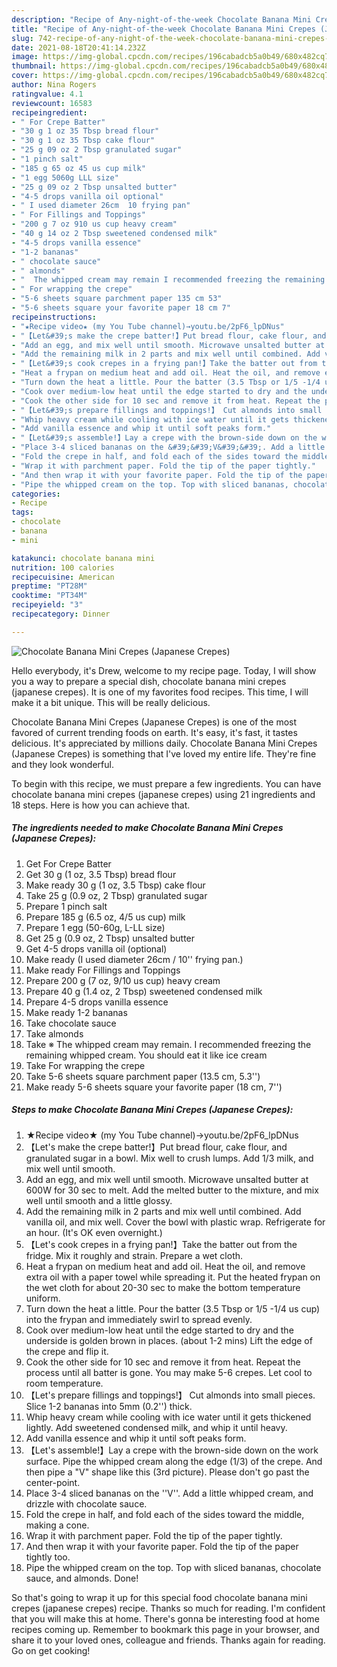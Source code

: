 ```yaml
---
description: "Recipe of Any-night-of-the-week Chocolate Banana Mini Crepes (Japanese Crepes)"
title: "Recipe of Any-night-of-the-week Chocolate Banana Mini Crepes (Japanese Crepes)"
slug: 742-recipe-of-any-night-of-the-week-chocolate-banana-mini-crepes-japanese-crepes
date: 2021-08-18T20:41:14.232Z
image: https://img-global.cpcdn.com/recipes/196cabadcb5a0b49/680x482cq70/chocolate-banana-mini-crepes-japanese-crepes-recipe-main-photo.jpg
thumbnail: https://img-global.cpcdn.com/recipes/196cabadcb5a0b49/680x482cq70/chocolate-banana-mini-crepes-japanese-crepes-recipe-main-photo.jpg
cover: https://img-global.cpcdn.com/recipes/196cabadcb5a0b49/680x482cq70/chocolate-banana-mini-crepes-japanese-crepes-recipe-main-photo.jpg
author: Nina Rogers
ratingvalue: 4.1
reviewcount: 16583
recipeingredient:
- " For Crepe Batter"
- "30 g 1 oz 35 Tbsp bread flour"
- "30 g 1 oz 35 Tbsp cake flour"
- "25 g 09 oz 2 Tbsp granulated sugar"
- "1 pinch salt"
- "185 g 65 oz 45 us cup milk"
- "1 egg 5060g LLL size"
- "25 g 09 oz 2 Tbsp unsalted butter"
- "4-5 drops vanilla oil optional"
- " I used diameter 26cm  10 frying pan"
- " For Fillings and Toppings"
- "200 g 7 oz 910 us cup heavy cream"
- "40 g 14 oz 2 Tbsp sweetened condensed milk"
- "4-5 drops vanilla essence"
- "1-2 bananas"
- " chocolate sauce"
- " almonds"
- "  The whipped cream may remain I recommended freezing the remaining whipped cream You should eat it like ice cream"
- " For wrapping the crepe"
- "5-6 sheets square parchment paper 135 cm 53"
- "5-6 sheets square your favorite paper 18 cm 7"
recipeinstructions:
- "★Recipe video★ (my You Tube channel)→youtu.be/2pF6_lpDNus"
- "【Let&#39;s make the crepe batter!】Put bread flour, cake flour, and granulated sugar in a bowl. Mix well to crush lumps. Add 1/3 milk, and mix well until smooth."
- "Add an egg, and mix well until smooth. Microwave unsalted butter at 600W for 30 sec to melt. Add the melted butter to the mixture, and mix well until smooth and a little glossy."
- "Add the remaining milk in 2 parts and mix well until combined. Add vanilla oil, and mix well. Cover the bowl with plastic wrap. Refrigerate for an hour. (It&#39;s OK even overnight.)"
- "【Let&#39;s cook crepes in a frying pan!】Take the batter out from the fridge. Mix it roughly and strain. Prepare a wet cloth."
- "Heat a frypan on medium heat and add oil. Heat the oil, and remove extra oil with a paper towel while spreading it. Put the heated frypan on the wet cloth for about 20-30 sec to make the bottom temperature uniform."
- "Turn down the heat a little. Pour the batter (3.5 Tbsp or 1/5 -1/4 us cup) into the frypan and immediately swirl to spread evenly."
- "Cook over medium-low heat until the edge started to dry and the underside is golden brown in places. (about 1-2 mins) Lift the edge of the crepe and flip it."
- "Cook the other side for 10 sec and remove it from heat. Repeat the process until all batter is gone. You may make 5-6 crepes. Let cool to room temperature."
- "【Let&#39;s prepare fillings and toppings!】 Cut almonds into small pieces. Slice 1-2 bananas into 5mm (0.2&#39;&#39;) thick."
- "Whip heavy cream while cooling with ice water until it gets thickened lightly. Add sweetened condensed milk, and whip it until heavy."
- "Add vanilla essence and whip it until soft peaks form."
- "【Let&#39;s assemble!】Lay a crepe with the brown-side down on the work surface. Pipe the whipped cream along the edge (1/3) of the crepe. And then pipe a &#34;V&#34; shape like this (3rd picture). Please don&#39;t go past the center-point."
- "Place 3-4 sliced bananas on the &#39;&#39;V&#39;&#39;. Add a little whipped cream, and drizzle with chocolate sauce."
- "Fold the crepe in half, and fold each of the sides toward the middle, making a cone."
- "Wrap it with parchment paper. Fold the tip of the paper tightly."
- "And then wrap it with your favorite paper. Fold the tip of the paper tightly too."
- "Pipe the whipped cream on the top. Top with sliced bananas, chocolate sauce, and almonds. Done!"
categories:
- Recipe
tags:
- chocolate
- banana
- mini

katakunci: chocolate banana mini 
nutrition: 100 calories
recipecuisine: American
preptime: "PT28M"
cooktime: "PT34M"
recipeyield: "3"
recipecategory: Dinner

---
```



![Chocolate Banana Mini Crepes (Japanese Crepes)](https://img-global.cpcdn.com/recipes/196cabadcb5a0b49/680x482cq70/chocolate-banana-mini-crepes-japanese-crepes-recipe-main-photo.jpg)

Hello everybody, it's Drew, welcome to my recipe page. Today, I will show you a way to prepare a special dish, chocolate banana mini crepes (japanese crepes). It is one of my favorites food recipes. This time, I will make it a bit unique. This will be really delicious.

Chocolate Banana Mini Crepes (Japanese Crepes) is one of the most favored of current trending foods on earth. It's easy, it's fast, it tastes delicious. It's appreciated by millions daily. Chocolate Banana Mini Crepes (Japanese Crepes) is something that I've loved my entire life. They're fine and they look wonderful.




To begin with this recipe, we must prepare a few ingredients. You can have chocolate banana mini crepes (japanese crepes) using 21 ingredients and 18 steps. Here is how you can achieve that.

<!--inarticleads1-->

##### The ingredients needed to make Chocolate Banana Mini Crepes (Japanese Crepes):

1. Get  For Crepe Batter
1. Get 30 g (1 oz, 3.5 Tbsp) bread flour
1. Make ready 30 g (1 oz, 3.5 Tbsp) cake flour
1. Take 25 g (0.9 oz, 2 Tbsp) granulated sugar
1. Prepare 1 pinch salt
1. Prepare 185 g (6.5 oz, 4/5 us cup) milk
1. Prepare 1 egg (50-60g, L-LL size)
1. Get 25 g (0.9 oz, 2 Tbsp) unsalted butter
1. Get 4-5 drops vanilla oil (optional)
1. Make ready  (I used diameter 26cm / 10&#39;&#39; frying pan.)
1. Make ready  For Fillings and Toppings
1. Prepare 200 g (7 oz, 9/10 us cup) heavy cream
1. Prepare 40 g (1.4 oz, 2 Tbsp) sweetened condensed milk
1. Prepare 4-5 drops vanilla essence
1. Make ready 1-2 bananas
1. Take  chocolate sauce
1. Take  almonds
1. Take  ※ The whipped cream may remain. I recommended freezing the remaining whipped cream. You should eat it like ice cream
1. Take  For wrapping the crepe
1. Take 5-6 sheets square parchment paper (13.5 cm, 5.3&#39;&#39;)
1. Make ready 5-6 sheets square your favorite paper (18 cm, 7&#39;&#39;)




<!--inarticleads2-->

##### Steps to make Chocolate Banana Mini Crepes (Japanese Crepes):

1. ★Recipe video★ (my You Tube channel)→youtu.be/2pF6_lpDNus
1. 【Let&#39;s make the crepe batter!】Put bread flour, cake flour, and granulated sugar in a bowl. Mix well to crush lumps. Add 1/3 milk, and mix well until smooth.
1. Add an egg, and mix well until smooth. Microwave unsalted butter at 600W for 30 sec to melt. Add the melted butter to the mixture, and mix well until smooth and a little glossy.
1. Add the remaining milk in 2 parts and mix well until combined. Add vanilla oil, and mix well. Cover the bowl with plastic wrap. Refrigerate for an hour. (It&#39;s OK even overnight.)
1. 【Let&#39;s cook crepes in a frying pan!】Take the batter out from the fridge. Mix it roughly and strain. Prepare a wet cloth.
1. Heat a frypan on medium heat and add oil. Heat the oil, and remove extra oil with a paper towel while spreading it. Put the heated frypan on the wet cloth for about 20-30 sec to make the bottom temperature uniform.
1. Turn down the heat a little. Pour the batter (3.5 Tbsp or 1/5 -1/4 us cup) into the frypan and immediately swirl to spread evenly.
1. Cook over medium-low heat until the edge started to dry and the underside is golden brown in places. (about 1-2 mins) Lift the edge of the crepe and flip it.
1. Cook the other side for 10 sec and remove it from heat. Repeat the process until all batter is gone. You may make 5-6 crepes. Let cool to room temperature.
1. 【Let&#39;s prepare fillings and toppings!】 Cut almonds into small pieces. Slice 1-2 bananas into 5mm (0.2&#39;&#39;) thick.
1. Whip heavy cream while cooling with ice water until it gets thickened lightly. Add sweetened condensed milk, and whip it until heavy.
1. Add vanilla essence and whip it until soft peaks form.
1. 【Let&#39;s assemble!】Lay a crepe with the brown-side down on the work surface. Pipe the whipped cream along the edge (1/3) of the crepe. And then pipe a &#34;V&#34; shape like this (3rd picture). Please don&#39;t go past the center-point.
1. Place 3-4 sliced bananas on the &#39;&#39;V&#39;&#39;. Add a little whipped cream, and drizzle with chocolate sauce.
1. Fold the crepe in half, and fold each of the sides toward the middle, making a cone.
1. Wrap it with parchment paper. Fold the tip of the paper tightly.
1. And then wrap it with your favorite paper. Fold the tip of the paper tightly too.
1. Pipe the whipped cream on the top. Top with sliced bananas, chocolate sauce, and almonds. Done!




So that's going to wrap it up for this special food chocolate banana mini crepes (japanese crepes) recipe. Thanks so much for reading. I'm confident that you will make this at home. There's gonna be interesting food at home recipes coming up. Remember to bookmark this page in your browser, and share it to your loved ones, colleague and friends. Thanks again for reading. Go on get cooking!
